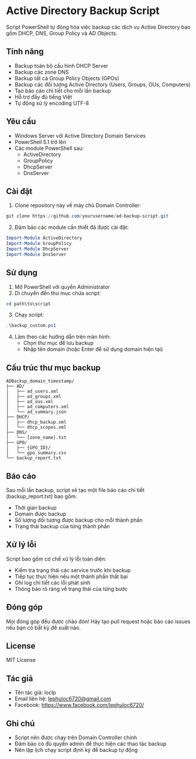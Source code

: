 # Active Directory Backup Script

Script PowerShell tự động hóa việc backup các dịch vụ Active Directory bao gồm DHCP, DNS, Group Policy và AD Objects.

## Tính năng

- Backup toàn bộ cấu hình DHCP Server
- Backup các zone DNS 
- Backup tất cả Group Policy Objects (GPOs)
- Backup các đối tượng Active Directory (Users, Groups, OUs, Computers)
- Tạo báo cáo chi tiết cho mỗi lần backup
- Hỗ trợ đầy đủ tiếng Việt
- Tự động xử lý encoding UTF-8

## Yêu cầu

- Windows Server với Active Directory Domain Services
- PowerShell 5.1 trở lên
- Các module PowerShell sau:
  - ActiveDirectory
  - GroupPolicy
  - DhcpServer
  - DnsServer

## Cài đặt

1. Clone repository này về máy chủ Domain Controller:
```powershell
git clone https://github.com/yourusername/ad-backup-script.git
```

2. Đảm bảo các module cần thiết đã được cài đặt:
```powershell
Import-Module ActiveDirectory
Import-Module GroupPolicy
Import-Module DhcpServer
Import-Module DnsServer
```

## Sử dụng

1. Mở PowerShell với quyền Administrator
2. Di chuyển đến thư mục chứa script:
```powershell
cd path\to\script
```

3. Chạy script:
```powershell
.\backup_custom.ps1
```

4. Làm theo các hướng dẫn trên màn hình:
   - Chọn thư mục để lưu backup
   - Nhập tên domain (hoặc Enter để sử dụng domain hiện tại)

## Cấu trúc thư mục backup

```
ADBackup_domain_timestamp/
├── AD/
│   ├── ad_users.xml
│   ├── ad_groups.xml
│   ├── ad_ous.xml
│   ├── ad_computers.xml
│   └── ad_summary.json
├── DHCP/
│   ├── dhcp_backup.xml
│   └── dhcp_scopes.xml
├── DNS/
│   └── [zone_name].txt
├── GPO/
│   ├── {GPO_ID}/
│   └── gpo_summary.csv
└── backup_report.txt
```

## Báo cáo

Sau mỗi lần backup, script sẽ tạo một file báo cáo chi tiết (backup_report.txt) bao gồm:
- Thời gian backup
- Domain được backup
- Số lượng đối tượng được backup cho mỗi thành phần
- Trạng thái backup của từng thành phần

## Xử lý lỗi

Script bao gồm cơ chế xử lý lỗi toàn diện:
- Kiểm tra trạng thái các service trước khi backup
- Tiếp tục thực hiện nếu một thành phần thất bại
- Ghi log chi tiết các lỗi phát sinh
- Thông báo rõ ràng về trạng thái của từng bước

## Đóng góp

Mọi đóng góp đều được chào đón! Hãy tạo pull request hoặc báo cáo issues nếu bạn có bất kỳ đề xuất nào.

## License

MIT License

## Tác giả

- Tên tác giả: loclp
- Email liên hệ: lephuloc6720@gmail.com
- Facebook: https://www.facebook.com/lephuloc6720/

## Ghi chú

- Script nên được chạy trên Domain Controller chính
- Đảm bảo có đủ quyền admin để thực hiện các thao tác backup
- Nên lập lịch chạy script định kỳ để backup tự động
